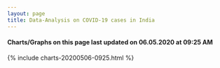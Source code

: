 ```yaml
---
layout: page
title: Data-Analysis on COVID-19 cases in India
---
```

#### Charts/Graphs on this page last updated on 06.05.2020 at 09:25 AM
{% include charts-20200506-0925.html %}